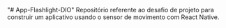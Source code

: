 "# App-Flashlight-DIO" 
Repositório referente ao desafio de projeto para construir um aplicativo usando o sensor de movimento com React Native.
